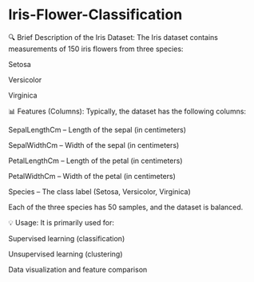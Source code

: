 # Iris-Flower-Classification

🔍 Brief Description of the Iris Dataset:
The Iris dataset contains measurements of 150 iris flowers from three species:

Setosa

Versicolor

Virginica

📊 Features (Columns):
Typically, the dataset has the following columns:

SepalLengthCm – Length of the sepal (in centimeters)

SepalWidthCm – Width of the sepal (in centimeters)

PetalLengthCm – Length of the petal (in centimeters)

PetalWidthCm – Width of the petal (in centimeters)

Species – The class label (Setosa, Versicolor, Virginica)

Each of the three species has 50 samples, and the dataset is balanced.

💡 Usage:
It is primarily used for:

Supervised learning (classification)

Unsupervised learning (clustering)

Data visualization and feature comparison
